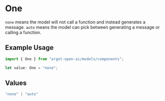 # One

`none` means the model will not call a function and instead generates a message. `auto` means the model can pick between generating a message or calling a function.


## Example Usage

```typescript
import { One } from "argot-open-ai/models/components";

let value: One = "none";
```

## Values

```typescript
"none" | "auto"
```